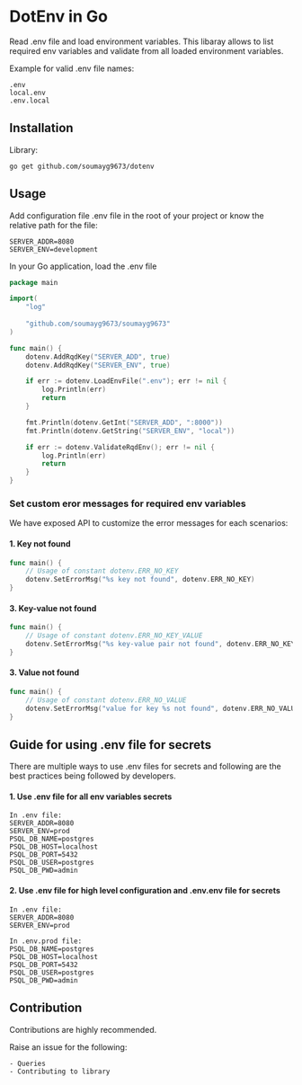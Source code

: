 # DotEnv in Go

Read .env file and load environment variables. This libaray allows to list required env variables and validate from all loaded environment variables. 

Example for valid .env file names:
```text
.env
local.env
.env.local
```

## Installation

Library:
```shell
go get github.com/soumayg9673/dotenv
```

## Usage

Add configuration file .env file in the root of your project or know the relative path for the file:
```shell
SERVER_ADDR=8080
SERVER_ENV=development
```

In your Go application, load the .env file
```go
package main

import(
    "log"
    
    "github.com/soumayg9673/soumayg9673"
)

func main() {
    dotenv.AddRqdKey("SERVER_ADD", true)
    dotenv.AddRqdKey("SERVER_ENV", true)

    if err := dotenv.LoadEnvFile(".env"); err != nil {
        log.Println(err)
        return
    }

    fmt.Println(dotenv.GetInt("SERVER_ADD", ":8000"))
    fmt.Println(dotenv.GetString("SERVER_ENV", "local"))

    if err := dotenv.ValidateRqdEnv(); err != nil {
		log.Println(err)
        return
	}
}
```

### Set custom eror messages for required env variables

We have exposed API to customize the error messages for each scenarios:

#### 1. Key not found
```go
func main() {
    // Usage of constant dotenv.ERR_NO_KEY
    dotenv.SetErrorMsg("%s key not found", dotenv.ERR_NO_KEY)
}
```

#### 3. Key-value not found
```go
func main() {
    // Usage of constant dotenv.ERR_NO_KEY_VALUE
    dotenv.SetErrorMsg("%s key-value pair not found", dotenv.ERR_NO_KEY_VALUE)
}
```

#### 3. Value not found
```go
func main() {
    // Usage of constant dotenv.ERR_NO_VALUE
    dotenv.SetErrorMsg("value for key %s not found", dotenv.ERR_NO_VALUE)
}
```

## Guide for using .env file for secrets

There are multiple ways to use .env files for secrets and following are the best practices being followed by developers.

#### 1. Use .env file for all env variables secrets
```shell
In .env file:
SERVER_ADDR=8080
SERVER_ENV=prod
PSQL_DB_NAME=postgres
PSQL_DB_HOST=localhost
PSQL_DB_PORT=5432
PSQL_DB_USER=postgres
PSQL_DB_PWD=admin
```

#### 2. Use .env file for high level configuration and .env.env file for secrets
```shell
In .env file:
SERVER_ADDR=8080
SERVER_ENV=prod

In .env.prod file:
PSQL_DB_NAME=postgres
PSQL_DB_HOST=localhost
PSQL_DB_PORT=5432
PSQL_DB_USER=postgres
PSQL_DB_PWD=admin
```

## Contribution

Contributions are highly recommended. 

Raise an issue for the following:
```text
- Queries
- Contributing to library
```
